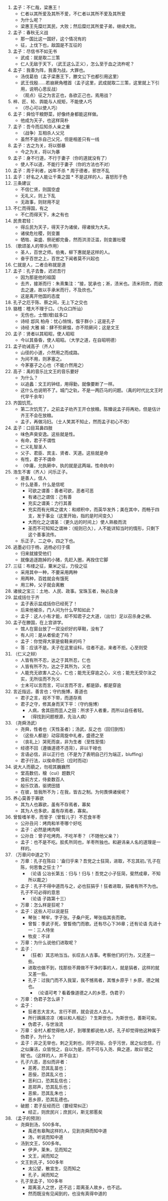  1. 孟子：不仁哉，梁惠王！
    * 仁者以其所爱及其所不爱，不仁者以其所不爱及其所爱
    * 为什么呢？
    * 梁惠王先糜烂其民，大败；然后糜烂其所爱子弟，继续大败。
 2. 孟子：春秋无义战
    * 那一国比这一国好，这个情况有的
    * 征，上伐下也，敌国是不互征的
 3. 孟子：尽信书不如无书
    * 武成：就是取二三策
    * 仁人无敌于天下，（武王这么正义），怎么至于血之流杵呢？
 4. 孟子：我善为阵，我善为战，大罪也。
    * 汤伐葛伯（孟子梁惠王下，滕文公下也都引用这里）
    * 武王伐殷……若崩厥角稽首（孟子这里，武成就取二三策，这里就上下引用，说明心思反战）
    * （观点）征之为言正也，各欲正己也，焉用战？
 5. 梓、匠、轮、舆能与人规矩，不能使人巧
    * （尽心可以使人巧）
 6. 孟子：舜恰干粮野菜，好像终身都能这样做。
    * 他成为天子，也这样简朴
 7. 孟子：吾今而后知杀人亲之重
    * （战争）互相杀人父兄
    * 虽然不是杀自己父兄，但是相差只有一线
 8. 孟子：古之为关，将以御暴
    * 今之为关，将以为暴
 9. 孟子：身不行道，不行于妻子（你的道就没有了）
	* 使人不以道，不能行于妻子（你的方法也不对）
 10. 孟子：周于利者，凶年不杀
    * 周于德者，邪世不乱
 11. 孟子：好名之人能让千乘之国
	* 不是这样的人，喜怒形于色
12. 三条建议
    * 不信仁贤，则国空虚
    * 无礼义，则上下乱
    * 无政事，则财用不足
13. 不仁而得国，有之
	* 不仁而得天下，未之有也
14. 民贵君轻：
	* 得丘民为天子，得天子为诸侯，得诸侯为大夫。
	* 诸侯危社稷，则变置
	* 牺牲、粢盛、祭祀都完备，然而洪涝泛滥，则变置社稷
15. （歌颂圣人的带头作用）
	* 圣人，百世之师。伯夷，柳下惠就是这样的人。
	* 奋乎百世之上，百世之下闻者莫不兴起也
16. 仁就是人，二者合称就是道
17. 孟子：孔子去鲁，迟迟吾行
	* 因为那是他的祖国
	* 去齐，接淅而行：朱熹集注：“接，犹承也；淅，渍米也。渍米将炊，而欲去之速，故以手承米而行，不及炊也。”
	* 这是离开他国的态度
18. 孔子之厄于陈、蔡之间，无上下之交也
19. 貉稽：稽大不理于口。（为众口所讪）
	* 无伤也，士憎(增)兹多口
	* 诗经 邶风 柏舟：忧心悄悄，愠于群小；这是孔子
	* 诗经 大雅 綿：肆不殄厥愠，亦不陨厥问；这是文王
20. 孟子：贤者以其昭昭，使人昭昭
	* 今以其昏昏，使人昭昭。（大学之道，在自昭明德）
21. 孟子劝诫高子（齐人）
	* 山径的小道，介然用之而成路。
	* 为间不用，则茅塞之。
	* 今茅塞子之心也（不能介然用之）
22. 高子：禹的音乐比文王的音乐要好
	* 为什么？
	* 以追蠡：文王的钟纽，用得勤，就像要断了一样。
	* 这什么也说明不了。城门之轨，不是一两匹马的问题。（禹的时代比文王时代早千余年）
23. 齐国饥荒。
	* 第二次饥荒了，之前孟子劝齐王开仓放粮。陈臻说孟子将再劝，但是估计齐王不会在放粮。
	* 孟子，再做冯妇。（士人笑其不知止，然而孟子初心不改）
24. 孟子：口目耳鼻四肢
	* 味色声臭安逸。这些就是性。
	* 有命，君子不谓性
	* 仁义礼智圣人
	* 父子、君臣、宾主、贤者、天道。这些就是命
	* 有性，君子不谓命
	* （中庸，允执厥中，执的就是这两端，性命执中）
25. 浩生不害（齐人）问乐正子。
	* 是善人，信人
	* 什么是善，什么是信呢
		* 可欲之谓善：善者可欲，恶者可恶
		* 有诸己之谓信：己有善
		* 充实之谓美：力行其善
		* 充实而有光辉之谓大：和顺积中，而英华发外；美在其中，而畅于四支，发于事业（这里开始，指的是时间变久）
		* 大而化之之谓圣：（更久远的时间上）使人熟极而流
		* 圣而不可知知之谓神：（规则已久），人不能详知当时的情形，只剩下这个善事流传。
	* 乐正子，二之中，四之下也。
26. 逃墨必归于杨，逃杨必归于儒
	* 归来就接受他们
	* 就像追逐跑掉的小猪，先赶入圈，再拴住它脚
27. 三征：布缕之征，粟米之征，力役之征
	* 采用其中一种，不要采用两种
	* 用两种，百姓就会有饿死
	* 用三种，父子就会离散
28. 诸侯之宝三：土地、人民、政事。宝珠玉者，殃必及身
29. 盆成括仕于齐
	* 孟子表示盆成括你已经死了！
	* 后来他被杀，门人问为什么早知如此？
	* 孟子：这人小有才能，却不知君子之大道，（出仕）足以召杀身之祸、
30. 孟子在滕国，在上宫讲学。
	* 馆人在窗台放了一双没织好的草鞋，没有了
	* 有人问：是从者偷走了吗？
	* 孟子：你觉得大家是偷鞋来的吗？
	* 答：应该不是。夫子在这里设科，往者不追，来者不拒。心至则受
31. （仁义之辩）
	* 人皆有所不忍，达之于其所忍，仁也
	* 人皆有所不为，达之于其所为，义也
	* 人能充无欲害人之心，仁也；能充无穿逾之心，义也；能充无受尔汝之实，无所往而不为义
	* 士未可以言而言，可以言而不言，都是舔，都是穿逾
32. 言近指远，善言也；守约施博，善道也
	* 君子之言，视不下带，而道存焉
	* 君子之守，修其身而天下平：（守约施博）
		* 人病，舍其田而芸人之田：所求于人者重，而所以自任者轻。
		* （得找到问题根源，先治人病）
33. （尧舜汤武）
	* 尧舜，性者也（天性圣者）；汤武，反之也（回归到性）
	* （这些人都是）动容周旋中礼者，盛德之至
	* （丧礼上）哭死而哀，非为生者（至性至情）
	* 经德不回（遵循道德不违背），非以干禄也
	* 言语必信，非以正行也（不是为了表明自己行为端正，bluffing）
	* 君子行法，以俟命而已（应时而动）
34. 说大人而藐之，勿视其巍巍然
	* 堂高数仞，榱（cui）题数尺
	* 食前方丈，侍妾数百人
	* 般乐饮酒，驱骋田猎
	* 在彼，皆我所不为；在我，皆古之制。为何畏惧诸侯呢？
35. 养心莫善于寡欲
	* 其为人也寡欲，虽有不存焉者，寡矣
	* 其为人也多欲，虽有存焉者，寡矣。
36. 曾晳嗜羊枣，而曾子（曾晳儿子）不忍食羊枣
	* 公孙丑问：烤肉和羊枣哪个好吃
	* 孟子：必然是烤肉啊
	* 公孙丑：曾子吃烤肉，不吃羊枣？（不随他父亲？）
	* 孟子：也不是不吃。脍炙所同也，羊枣所独也。和避讳亲人名的道理是一样的。
37. （万章问中道之下）
	* 万章：孔子在陈曰：‘盍归乎来？吾党之士狂简，进取，不忘其初。’孔子在陈，何思鲁之狂士？”
		* （论语 公冶长第五：归与！归与！吾党之小子狂简，斐然成章，不知所以裁之）
	* 孟子：孔子不得中道而与之，必也狂狷乎！狂者进取，狷者有所不为也。孔子不可必得的意思
		* （论语 子路第十三）
	* 万章：怎么样是狂呢？
	* 孟子：这些人可以说是狂
		* 琴张：琴牢，字子张。子桑户死，琴张临其丧而歌。
		* 曾晳：季武子死，曾晳倚门而歌。还有尽心下36章；还有论语 先进十一：三人侍坐
		* 牧皮：不详
	* 万章：为什么说他们进取呢？
	* 孟子：
		* （狂者）其志响当当。长叹古人古事。考察他们的行为，又还差一些。
		* 进取也做不到，找那些不屑做不干净的事的人，就是狷者，这样的就又差一些。
		* 孔子：过我门而不入我室，我不憾焉者，其惟乡原乎！乡原，德之贼也。
			* （论语可考？看着像道德之人的乡愿，伪君子）
	* 万章：伪君子怎么讲？
	* 孟子：
		* 狂者志大言大。言行不顾，就会说古人古人。
		* 所行踽踽凉凉（难以和人相近）？生斯世也，为斯世也，善斯可矣。
		* 伪君子，与世浊流
	* 万章：全村人都觉得他人好，到哪里都说他人好。孔子却觉得他这种属于伪君子，为什么？
	* 孟子：非之无举也，刺之无刺也，同乎流俗，合乎污世，居之似忠信，行之似廉洁，众皆悦之，自以为是，而不可与入尧、舜之道，故曰‘德之贼’也。（这样的人，并不自主）
	* 孔子六恶，恶似而非者：
		* 恶莠，恐其乱苗也；
		* 恶佞，恐其乱义也；
		* 恶利口，恐其乱信也；
		* 恶郑声，恐其乱乐也；
		* 恶紫，恐其乱朱也；
		* 恶乡原，恐其乱德也。
	* 破题：君子反经而已（要经常纠正）
		* 经正，则庶民兴；庶民兴，斯无邪慝矣
38. （孟子的预测）
	* 尧舜到汤，500多年。
		* 禹还有皋陶这样的人，见到尧舜而知中道
		* 汤，听说而知中道
	* 汤到文王，500多年。
		* 伊尹，莱朱，见而知之
		* 文王，闻而知之
	* 文王到孔子，500多年
		* 太公望，散宜生，见而知之
		* 孔子，闻而知之
	* 孔子至孟子，100多年
		* 距离圣人之世，还不远；距离圣人故乡，也不远。
		* 然而既没有见闻到的，也没有真得中道的